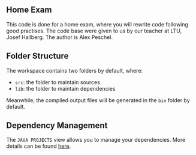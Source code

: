 ## Home Exam

This code is done for a home exam, where you will rewrite code following good practises. The code base were given to us by our teacher at LTU, Josef Hallberg. 
The author is Alex Peschel.

## Folder Structure

The workspace contains two folders by default, where:

- `src`: the folder to maintain sources
- `lib`: the folder to maintain dependencies

Meanwhile, the compiled output files will be generated in the `bin` folder by default.


## Dependency Management

The `JAVA PROJECTS` view allows you to manage your dependencies. More details can be found [here](https://github.com/microsoft/vscode-java-dependency#manage-dependencies).
